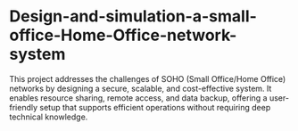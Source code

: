 # Design-and-simulation-a-small-office-Home-Office-network-system
This project addresses the challenges of SOHO (Small Office/Home Office) networks by designing a secure, scalable, and cost-effective system. It enables resource sharing, remote access, and data backup, offering a user-friendly setup that supports efficient operations without requiring deep technical knowledge.

